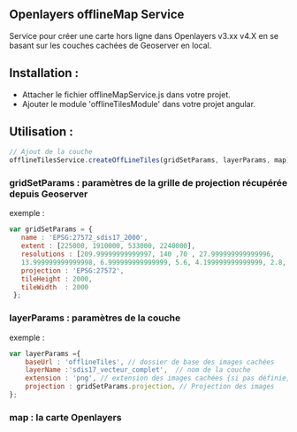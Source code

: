 ## Openlayers offlineMap Service

Service pour créer une carte hors ligne dans Openlayers v3.xx v4.X en se basant sur les couches cachées de Geoserver en local.

## Installation : 

- Attacher le fichier offlineMapService.js dans votre projet. 
- Ajouter le module 'offlineTilesModule' dans votre projet  angular. 

## Utilisation : 
 
```javascript
// Ajout de la couche 
offlineTilesService.createOffLineTiles(gridSetParams, layerParams, map);
```
### gridSetParams : paramètres de la grille de projection récupérée depuis Geoserver

exemple : 
 ```javascript
var gridSetParams = {
    name : 'EPSG:27572_sdis17_2000',
    extent : [225000, 1910000, 533000, 2240000],
    resolutions : [209.99999999999997, 140 ,70 , 27.999999999999996,
    13.999999999999998, 6.999999999999999, 5.6, 4.199999999999999, 2.8, 1.4, 0.5599999999999999, 0.27999999999999997],
    projection : 'EPSG:27572',
    tileHeight : 2000,
    tileWidth  : 2000
  };	
```


### layerParams : paramètres de la couche

exemple : 
```javascript
var layerParams ={
    baseUrl : 'offlineTiles', // dossier de base des images cachées
    layerName :'sdis17_vecteur_complet',  // nom de la couche 
    extension : 'png', // extension des images cachées {si pas définie, png est choisie par défaul}
    projection : gridSetParams.projection, // Projection des images 
};
```

### map : la carte Openlayers
